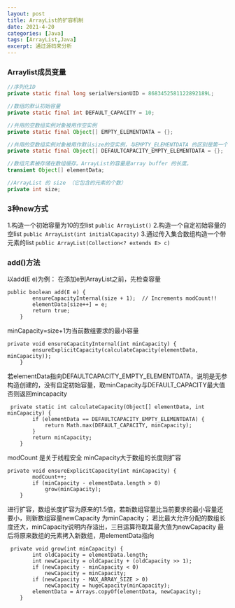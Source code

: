 ```yaml
---
layout: post
title: ArrayList的扩容机制
date: 2021-4-20
categories: [Java]
tags: [ArrayList,Java]
excerpt: 通过源码来分析
---
```


### Arraylist成员变量

```java
//序列化ID
private static final long serialVersionUID = 8683452581122892189L;

//数组的默认初始容量
private static final int DEFAULT_CAPACITY = 10;

//共用的空数组实例对象被用作空实例
private static final Object[] EMPTY_ELEMENTDATA = {};

//共用的空数组实例对象被用作默认size的空实例，与EMPTY_ELEMENTDATA 的区别是第一个元素被添加会知道扩容到10
private static final Object[] DEFAULTCAPACITY_EMPTY_ELEMENTDATA = {};

//数组元素被存储在数组缓存。ArrayList的容量是array buffer 的长度。
transient Object[] elementData;

//ArrayList 的 size （它包含的元素的个数）
private int size;
```

### 3种new方式

1.构造一个初始容量为10的空list
`public ArrayList()`
2.构造一个自定初始容量的空list
`public ArrayList(int initialCapacity)`
3.通过传入集合数组构造一个带元素的list
`public ArrayList(Collection<? extends E> c) `


### add()方法

以add(E e)为例：
在添加e到ArrayList之前，先检查容量
```
public boolean add(E e) {
        ensureCapacityInternal(size + 1);  // Increments modCount!!
        elementData[size++] = e;
        return true;
    }
```

minCapacity=size+1为当前数组要求的最小容量
```
private void ensureCapacityInternal(int minCapacity) {
        ensureExplicitCapacity(calculateCapacity(elementData, minCapacity));
    }
```

若elementData指向DEFAULTCAPACITY_EMPTY_ELEMENTDATA，说明是无参构造创建的，没有自定初始容量，取minCapacity与DEFAULT_CAPACITY最大值
否则返回mincapacity
```
 private static int calculateCapacity(Object[] elementData, int minCapacity) {
        if (elementData == DEFAULTCAPACITY_EMPTY_ELEMENTDATA) {
            return Math.max(DEFAULT_CAPACITY, minCapacity);
        }
        return minCapacity;
    }
```

modCount 是关于线程安全 minCapacity大于数组的长度则扩容
```
private void ensureExplicitCapacity(int minCapacity) {
        modCount++;
        if (minCapacity - elementData.length > 0)
            grow(minCapacity);
    }
```

进行扩容，数组长度扩容为原来的1.5倍，若新数组容量比当前要求的最小容量还要小，则新数组容量newCapacity 为minCapacity；
若比最大允许分配的数组长度还大，minCapacity说明内存溢出，三目运算符取其最大值为newCapacity
最后将原来数组的元素拷入新数组，用elementData指向
```
 private void grow(int minCapacity) {
        int oldCapacity = elementData.length;
        int newCapacity = oldCapacity + (oldCapacity >> 1);
        if (newCapacity - minCapacity < 0)
            newCapacity = minCapacity;
        if (newCapacity - MAX_ARRAY_SIZE > 0)
            newCapacity = hugeCapacity(minCapacity);
        elementData = Arrays.copyOf(elementData, newCapacity);
    }
```
